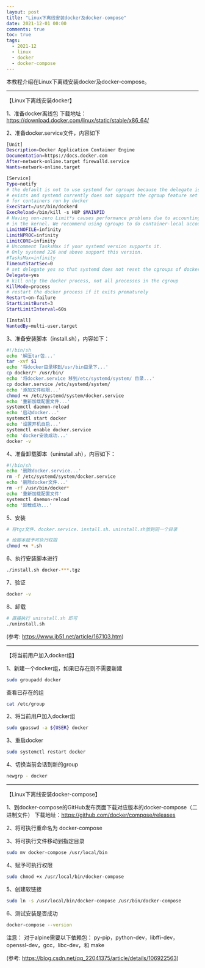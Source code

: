 ```yaml
---
layout: post
title: "Linux下离线安装docker及docker-compose"
date: 2021-12-01 00:00
comments: true
toc: true
tags:
  - 2021-12
  - linux
  - docker
  - docker-compose
---
```


本教程介绍在Linux下离线安装docker及docker-compose。

<!--more-->

---

【Linux下离线安装docker】

1、准备docker离线包
  下载地址：https://download.docker.com/linux/static/stable/x86_64/

2、准备docker.service文件，内容如下
``` bash
[Unit]
Description=Docker Application Container Engine
Documentation=https://docs.docker.com
After=network-online.target firewalld.service
Wants=network-online.target

[Service]
Type=notify
# the default is not to use systemd for cgroups because the delegate issues still
# exists and systemd currently does not support the cgroup feature set required
# for containers run by docker
ExecStart=/usr/bin/dockerd
ExecReload=/bin/kill -s HUP $MAINPID
# Having non-zero Limit*s causes performance problems due to accounting overhead
# in the kernel. We recommend using cgroups to do container-local accounting.
LimitNOFILE=infinity
LimitNPROC=infinity
LimitCORE=infinity
# Uncomment TasksMax if your systemd version supports it.
# Only systemd 226 and above support this version.
#TasksMax=infinity
TimeoutStartSec=0
# set delegate yes so that systemd does not reset the cgroups of docker containers
Delegate=yes
# kill only the docker process, not all processes in the cgroup
KillMode=process
# restart the docker process if it exits prematurely
Restart=on-failure
StartLimitBurst=3
StartLimitInterval=60s

[Install]
WantedBy=multi-user.target
```

3、准备安装脚本（install.sh），内容如下：
``` bash
#!/bin/sh
echo '解压tar包...'
tar -xvf $1
echo '将docker目录移到/usr/bin目录下...'
cp docker/* /usr/bin/
echo '将docker.service 移到/etc/systemd/system/ 目录...'
cp docker.service /etc/systemd/system/
echo '添加文件权限...'
chmod +x /etc/systemd/system/docker.service
echo '重新加载配置文件...'
systemctl daemon-reload
echo '启动docker...'
systemctl start docker
echo '设置开机自启...'
systemctl enable docker.service
echo 'docker安装成功...'
docker -v
```

4、准备卸载脚本（uninstall.sh），内容如下：

``` bash
#!/bin/sh
echo '删除docker.service...'
rm -f /etc/systemd/system/docker.service
echo '删除docker文件...'
rm -rf /usr/bin/docker*
echo '重新加载配置文件'
systemctl daemon-reload
echo '卸载成功...'
```

5、安装

``` bash
# 将tgz文件、docker.service、install.sh、uninstall.sh放到同一个目录

# 给脚本赋予可执行权限
chmod +x *.sh
```

6、执行安装脚本进行
``` bash
./install.sh docker-***.tgz
```

7、验证
``` bash
docker -v
```

8、卸载
``` bash
# 直接执行 uninstall.sh 即可
./uninstall.sh
```

(参考: https://www.jb51.net/article/167103.htm)

---

【将当前用户加入docker组】

1、新建一个docker组，如果已存在则不需要新建
``` bash
sudo groupadd docker
```

查看已存在的组

``` bash
cat /etc/group
```

2、将当前用户加入docker组
``` bash
sudo gpasswd -a ${USER} docker
```

3、重启docker
``` bash
sudo systemctl restart docker
```

4、切换当前会话到新的group
``` bash
newgrp - docker
```

---

【Linux下离线安装docker-compose】

1、到docker-compose的GitHub发布页面下载对应版本的docker-compose（二进制文件）
    下载地址：https://github.com/docker/compose/releases

2、将可执行重命名为 docker-compose

3、将可执行文件移动到指定目录
``` bash
sudo mv docker-compose /usr/local/bin
```

4、赋予可执行权限
``` bash
sudo chmod +x /usr/local/bin/docker-compose
```

5、创建软链接
``` bash
sudo ln -s /usr/local/bin/docker-compose /usr/bin/docker-compose
```

6、测试安装是否成功
``` bash
docker-compose --version
```

注意：
对于alpine需要以下依赖包： py-pip，python-dev，libffi-dev，openssl-dev，gcc，libc-dev，和 make

(参考: https://blog.csdn.net/qq_22041375/article/details/106922563)  